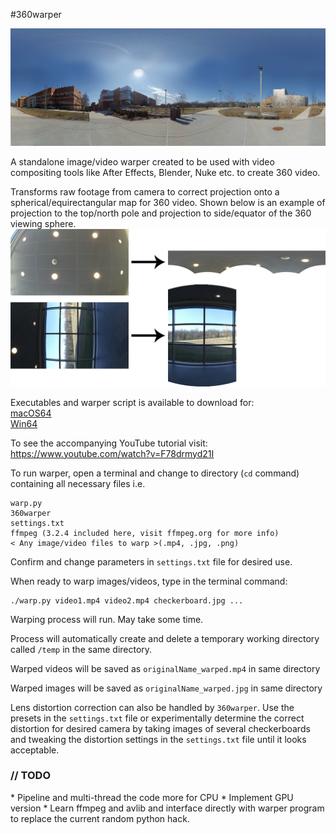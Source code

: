 #360warper

<img src="../img/doc/umbc.jpg" alt="UMBC" width="900px"/>

A standalone image/video warper created to be used with video compositing tools like After Effects, Blender, Nuke etc. to create 360 video.
<p>
Transforms raw footage from camera to correct projection onto a spherical/equirectangular map for 360 video. Shown below is an example of projection to the top/north pole and projection to side/equator of the 360 viewing sphere.

<img src="../img/doc/warperVis.jpg" alt="UMBC" width="900px"/>

Executables and warper script is available to download for: <br>
[macOS64](https://mega.nz/#!5UUGCYzC!riW7KApZu_tcmvv7iLBDX5ToDQJTHDBUizHfy2Ga2bs) <br>
[Win64](https://mega.nz/#!QY81lZrK!gdPLD3h7vp4k75xlDRuZmhUMljWqKGRqeY87K5DeIPQ) <br>

To see the accompanying YouTube tutorial visit:
https://www.youtube.com/watch?v=F78drmyd21I

To run warper, open a terminal and change to directory (`cd` command) containing all necessary files i.e.

    warp.py
    360warper
    settings.txt
    ffmpeg (3.2.4 included here, visit ffmpeg.org for more info)
    < Any image/video files to warp >(.mp4, .jpg, .png)

Confirm and change parameters in `settings.txt` file for desired use.

When ready to warp images/videos, type in the terminal command:

    ./warp.py video1.mp4 video2.mp4 checkerboard.jpg ...

Warping process will run. May take some time.

Process will automatically create and delete a temporary working directory called `/temp` in the same directory.

Warped videos will be saved as `originalName_warped.mp4` in same directory

Warped images will be saved as `originalName_warped.jpg` in same directory

Lens distortion correction can also be handled by `360warper`. Use the presets in the `settings.txt` file or experimentally determine the correct distortion for desired camera by taking images of several checkerboards and tweaking the distortion settings in the `settings.txt` file until it looks acceptable.

<h3> // TODO </h3>
* Pipeline and multi-thread the code more for CPU
* Implement GPU version
* Learn ffmpeg and avlib and interface directly with warper program to replace the current random python hack.

